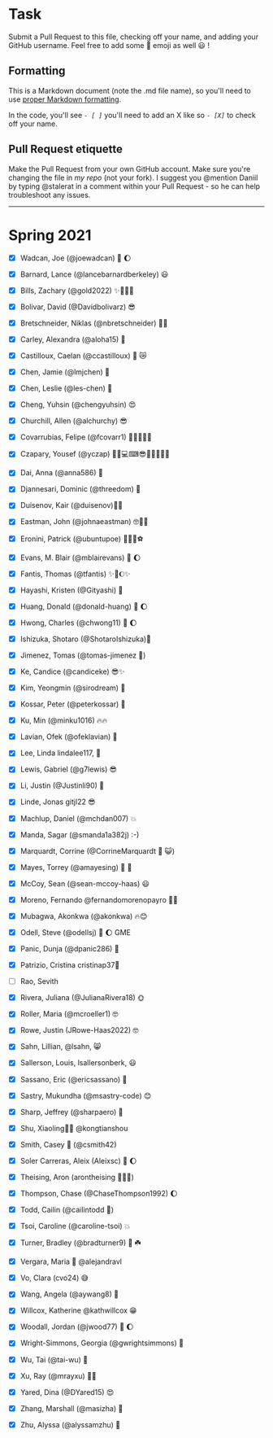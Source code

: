 # Task
Submit a Pull Request to this file, checking off your name, and adding your GitHub username. Feel free to add some :rocket: emoji as well :smiley: ! 

## Formatting
This is a Markdown document (note the .md file name), so you'll need to use [proper Markdown formatting](https://help.github.com/articles/basic-writing-and-formatting-syntax/#task-lists). 

In the code, you'll see *`- [ ]`* you'll need to add an X like so *`- [X]`* to check off your name.

## Pull Request etiquette
Make the Pull Request from your own GitHub account. Make sure you're changing the file in _my repo_ (not your fork). I suggest you @mention Daniil by typing @stalerat in a comment within your Pull Request - so he can help troubleshoot any issues.  

------------

# Spring 2021

- [X] Wadcan, Joe (@joewadcan) 🚀 🌔

- [X] Barnard, Lance (@lancebarnardberkeley) :smiley:

- [X] Bills, Zachary (@gold2022) ✨🐱‍👤👀

- [X] Bolivar, David (@Davidbolivarz) :sunglasses:

- [X] Bretschneider, Niklas (@nbretschneider) 🥺🥺

- [X] Carley, Alexandra (@aloha15) 🚀 

- [X] Castilloux, Caelan (@ccastilloux) 🥑 😿

- [X] Chen, Jamie (@lmjchen) 🤩

- [X] Chen, Leslie (@les-chen) 🚀

- [X] Cheng, Yuhsin (@chengyuhsin) :heart_eyes:

- [X] Churchill, Allen (@alchurchy) 😎

- [X] Covarrubias, Felipe (@fcovarr1) 🚀🚀🚀🚀🚀

- [X] Czapary, Yousef (@yczap) 🐱‍👤💻⌨😎🐻🐨🐼🧙‍♂️

- [X] Dai, Anna (@anna586) :fox_face:

- [X] Djannesari, Dominic (@threedom) 🦾

- [X] Duisenov, Kair (@duisenov)🚀🤯

- [X] Eastman, John (@johnaeastman) 🤓👨‍💻

- [X] Eronini, Patrick (@ubuntupoe) 🙌🏿🤓⚽️

- [X] Evans, M. Blair (@mblairevans) 🚀 🌔

- [X] Fantis, Thomas (@tfantis) ✨🚀🌔✨

- [X] Hayashi, Kristen (@Gityashi) 🧸

- [X] Huang, Donald (@donald-huang) 🚀 🌔

- [x] Hwong, Charles (@chwong11) 🚀 🌔

- [x] Ishizuka, Shotaro (@ShotaroIshizuka)🚀

- [X] Jimenez, Tomas (@tomas-jimenez 🐻)

- [X] Ke, Candice (@candiceke) 😎✨

- [X] Kim, Yeongmin (@sirodream) 🚀

- [X] Kossar, Peter (@peterkossar) 🚀

- [X] Ku, Min (@minku1016) 🔥🔥

- [x] Lavian, Ofek (@ofeklavian) 🤠

- [X] Lee, Linda lindalee117,  🤡

- [X] Lewis, Gabriel (@g7lewis) 😎

- [X] Li, Justin (@Justinli90) 🚀

- [X] Linde, Jonas gitjl22 😎

- [x] Machlup, Daniel (@mchdan007) :collision:

- [X] Manda, Sagar (@smanda1a382j) :-)

- [X] Marquardt, Corrine (@CorrineMarquardt :nail_care: :smiley_cat:)

- [X] Mayes, Torrey (@amayesing) 🏀 📸

- [X] McCoy, Sean (@sean-mccoy-haas) :smiley:

- [X] Moreno, Fernando @fernandomorenopayro 💪🏻

- [X] Mubagwa, Akonkwa (@akonkwa) 🔥😊

- [X] Odell, Steve (@odellsj) 🚀 🌔 GME

- [X] Panic, Dunja (@dpanic286) 🌴

- [x] Patrizio, Cristina cristinap37🚀

- [ ] Rao, Sevith

- [X] Rivera, Juliana (@JulianaRivera18) 🌞

- [X] Roller, Maria (@mcroeller1) 🤓

- [X] Rowe, Justin (JRowe-Haas2022) 🤓

- [X] Sahn, Lillian, @lsahn, 😸

- [x] Sallerson, Louis, lsallersonberk, :smiley:

- [x] Sassano, Eric (@ericsassano) 

- [X] Sastry, Mukundha (@msastry-code) 😊

- [X] Sharp, Jeffrey (@sharpaero) 🚀

- [x] Shu, Xiaoling🚀🚀 @kongtianshou

- [x] Smith, Casey 🥵 (@csmith42)

- [X] Soler Carreras, Aleix (Aleixsc) 🚀 🌔

- [X] Theising, Aron (arontheising 💅💅💅)

- [x] Thompson, Chase (@ChaseThompson1992) 🌔

- [X] Todd, Cailin (@cailintodd 🚀)

- [X] Tsoi, Caroline (@caroline-tsoi) :boom:

- [X] Turner, Bradley (@bradturner9) 🚀 ☘️

- [X] Vergara, Maria 🐰 @alejandravl

- [x] Vo, Clara (cvo24) 😅

- [X] Wang, Angela (@aywang8) 🚀

- [X] Willcox, Katherine @kathwillcox 😁

- [X] Woodall, Jordan (@jwood77)  🚀 🌔

- [X] Wright-Simmons, Georgia (@gwrightsimmons) 👋

- [x] Wu, Tai (@tai-wu) 🙏

- [X] Xu, Ray (@mrayxu) 🚀🚀

- [X] Yared, Dina (@DYared15) 😍

- [X] Zhang, Marshall (@masizha) :rocket:

- [x] Zhu, Alyssa (@alyssamzhu) 🚀
